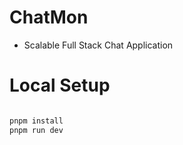 # ChatMon

- Scalable Full Stack Chat Application

# Local Setup

```bash

pnpm install
pnpm run dev
```